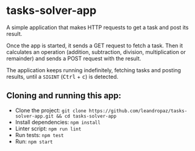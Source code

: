 # tasks-solver-app
A simple application that makes HTTP requests to get a task and post its result.

Once the app is started, it sends a GET request to fetch a task. Then it calculates an operation (addition, subtraction, division, multiplication or remainder) and sends a POST request with the result.

The application keeps running indefinitely, fetching tasks and posting results, until a `SIGINT` (<kbd>Ctrl</kbd> + <kbd>c</kbd>) is detected.


## Cloning and running this app:
* Clone the project: `git clone https://github.com/leandropaz/tasks-solver-app.git && cd tasks-solver-app`
* Install dependencies: `npm install`
* Linter script: `npm run lint`
* Run tests: `npm test`
* Run: `npm start`
